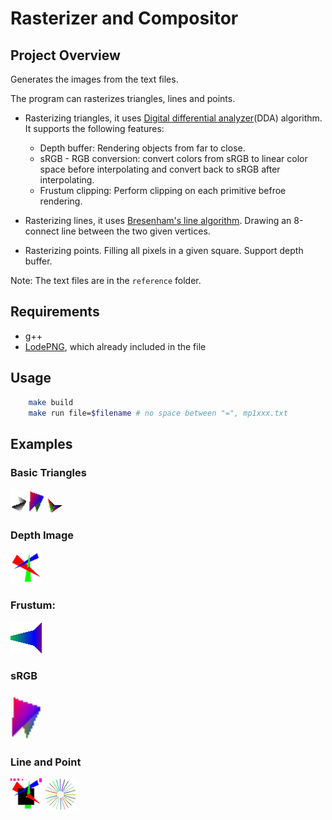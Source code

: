# Rasterizer and Compositor

## Project Overview
Generates the images from the text files. 

The program can rasterizes triangles, lines and points.

- Rasterizing triangles, it uses [Digital differential analyzer](https://en.wikipedia.org/wiki/Digital_differential_analyzer_(graphics_algorithm))(DDA) algorithm. It supports the following features:
    - Depth buffer: Rendering objects from far to close.
    - sRGB - RGB conversion: convert colors from sRGB to linear color space before interpolating and convert back to sRGB after interpolating.
    - Frustum clipping: Perform clipping on each primitive befroe rendering.
    
 - Rasterizing lines, it uses [Bresenham's line algorithm](https://en.wikipedia.org/wiki/Bresenham%27s_line_algorithm). Drawing an 8-connect line between the two given vertices.

 - Rasterizing points. Filling all pixels in a given square. Support depth buffer.

Note: The text files are in the `reference` folder.

## Requirements
- g++
- [LodePNG](https://lodev.org/lodepng/), which already included in the file

## Usage
```sh
    make build
    make run file=$filename # no space between "=", mp1xxx.txt
```

## Examples

### Basic Triangles

<img src="./generated/indexing.png"  width="5%"> <img src="./generated/tri1.png"  width="5%"> <img src="./generated/tri2.png"  width="5%"> 

### Depth Image
<img src="./generated/depth.png"  width="10%"> 

### Frustum:
<img src="./generated/frustum.png"  width="10%"> 

### sRGB
<img src="./generated/srgb.png"  width="10%"> 

### Line and Point
<img src="./generated/point.png"  width="10%"> <img src="./generated/line.png"  width="10%"> 

